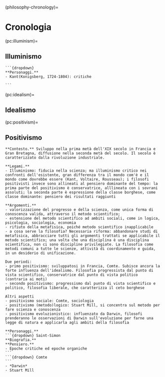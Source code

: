 (philosophy-chronology)=
# Cronologia

(pc:illuminism)=
## Illuminismo
`````{dropdown}
```{dropdown}
**Personaggi.**
- Kant(Konigsberg, 1724-1804): critiche

```
`````

(pc:idealism)=
## Idealismo

(pc:positivism)=
## Positivismo
`````{dropdown}
**Contesto.** Sviluppo nella prima metà dell'XIX secolo in Francia e Gran Bretagna, diffusione nella seconda metà del secolo. Il secolo è caratterizzato dalla rivoluzione industriale.

**Legami.**
- Illuminismo: fiducia nella scienza; ma illuminismo critico nei confronti dell'esistente, gran differenza tra il mondo com'è e il mondo come dovrebbe essere (Kant, Voltaire, Rousseau); i filosofi positivisti invece sono allineati al pensiero dominante del tempo: la prima parte del positivismo è conservatrice, alllineata con i sovrani assoluti; la seconda parte è espressione della classe borghese, come classe dominante: pensiero dei risultati raggiunti

**Argomenti.**
- valorizzazione del progresso e della scienza, come unica forma di conoscenza valida, attraverso il metodo scientifico;
- estensione del metodo scientifico ad ambiti sociali, come in logica, psicologia, sociologia, economia
- rifiuto della metafisica, poiché metodo scientifico inapplicabile
- a cosa serve la filosofia? Necessaria riforma: abbandonare studi di metafisica, abbracciare tutti gli argomenti trattati se applicabile il metodo scientifico; una volta che una disciplina è una disciplina scientifica, non ci sono discipline privilegiate. La filosofia come metodi comuni a tutte le scienze, attività di coordinamento e guida, in un desiderio di unificazione.

Due periodi:
- primo positivismo: sviluppatosi in Francia, Comte. Subisce ancora la forte influenza dell'idealismo. Filosofia progressista dal punto di vista scientifico, conservatrice dal punto di vista politico (contraria ai moti)
- secondo positivismo: progressismo dal punto di vista scientifico e politico, filosofia liberale, che caratterizza il ceto borghese

Altri aspetti
- positivismo sociale: Comte, sociologia
- positivismo (metodo)logico: Stuart Mill, si concentra sul metodo per fare scienza e conoscenza
- positivismo evoluzionistico: influenzato da Darwin, filosofi prenderanno le osservazioni di Darwin sull'evoluzione per farne una legge di natura e applicarla agli ambiti della filosofia

**Personaggi.**
```{dropdown} Saint-Simon
**Biografia.**
**Pensiero.** 
- Epoche critiche ed epoche organiche
```
```{dropdown} Comte
```
- *Darwin*
- Stuart Mill
`````
